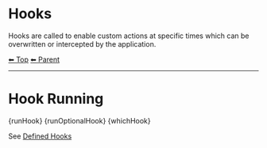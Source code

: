 # Hooks

Hooks are called to enable custom actions at specific times which can be overwritten or intercepted by the application.

<!-- TEMPLATE header 2 -->
[⬅ Top](index.md) [⬅ Parent ](../index.md)
<hr />

# Hook Running

{runHook}
{runOptionalHook}
{whichHook}

See [Defined Hooks](hooks.md)
